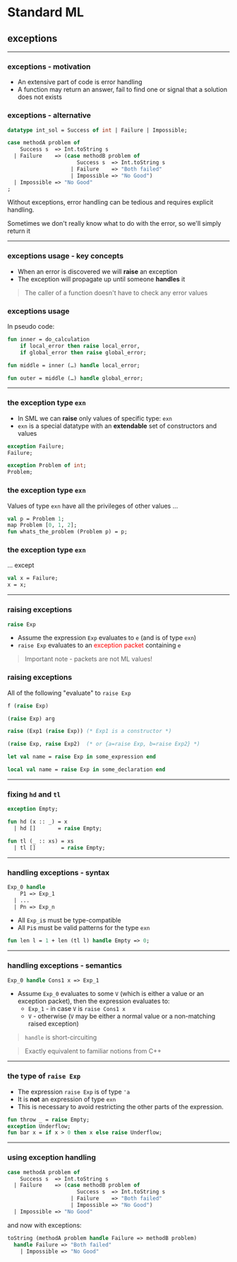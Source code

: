 # Standard ML

## exceptions

---

### exceptions - motivation

* An extensive part of code is error handling
* A function may return an answer, fail to find one or signal that a solution does not exists

<!--vert-->

### exceptions - alternative

```sml
datatype int_sol = Success of int | Failure | Impossible;

case methodA problem of
    Success s  => Int.toString s
  | Failure    => (case methodB problem of
                      Success s  => Int.toString s
                    | Failure    => "Both failed"
                    | Impossible => "No Good")
  | Impossible => "No Good"
;
```

Without exceptions, error handling can be tedious and requires explicit handling.

Sometimes we don't really know what to do with the error, so we'll simply return it

---

### exceptions usage - key concepts

* When an error is discovered we will **raise** an exception
* The exception will propagate up until someone **handles** it
> The caller of a function doesn't have to check any error values

<!--vert-->

### exceptions usage

In pseudo code:

```sml
fun inner = do_calculation
    if local_error then raise local_error,
    if global_error then raise global_error;

fun middle = inner (…) handle local_error;

fun outer = middle (…) handle global_error;
```

---

### the exception type `exn`

* In SML we can **raise** only values of specific type: `exn`
* `exn` is a special datatype with an **extendable** set of constructors and values

```sml
exception Failure;
Failure;

exception Problem of int;
Problem;
```
<!-- .element: data-thebe-executable-sml data-language="text/x-ocaml" -->

<!--vert-->

### the exception type `exn`

Values of type `exn` have all the privileges of other values ...

```sml
val p = Problem 1;
map Problem [0, 1, 2];
fun whats_the_problem (Problem p) = p;
```
<!-- .element: data-thebe-executable-sml data-language="text/x-ocaml" -->

<!--vert-->

### the exception type `exn`
... except

```sml
val x = Failure;
x = x;
```
<!-- .element: data-thebe-executable-sml data-language="text/x-ocaml" -->

---

### raising exceptions

```sml
raise Exp
```

* Assume the expression `Exp` evaluates to `e` (and is of type `exn`)
* `raise Exp` evaluates to an <span style="color: red;">exception packet</span> containing `e`
> Important note - packets are not ML values!

<!--vert-->

### raising exceptions


All of the following "evaluate" to `raise Exp`

```sml
f (raise Exp)

(raise Exp) arg

raise (Exp1 (raise Exp)) (* Exp1 is a constructor *)

(raise Exp, raise Exp2)  (* or {a=raise Exp, b=raise Exp2} *)

let val name = raise Exp in some_expression end

local val name = raise Exp in some_declaration end
```

---

### fixing `hd` and `tl`

```sml
exception Empty;

fun hd (x :: _) = x
  | hd []       = raise Empty;

fun tl (_ :: xs) = xs
  | tl []        = raise Empty;
```
<!-- .element: data-thebe-executable-sml data-language="text/x-ocaml" -->

---

### handling exceptions - syntax

```sml
Exp_0 handle
    P1 => Exp_1
  | ...
  | Pn => Exp_n
```

* All `Exp_i`s must be type-compatible
* All `Pi`s must be valid patterns for the type `exn`

```sml
fun len l = 1 + len (tl l) handle Empty => 0;
```
<!-- .element: data-thebe-executable-sml data-language="text/x-ocaml" -->

---

### handling exceptions - semantics

```sml
Exp_0 handle Cons1 x => Exp_1
```

* Assume `Exp_0` evaluates to some `V` (which is either a value or an exception packet), then the expression evaluates to:
  * `Exp_1` - in case `V` is `raise Cons1 x`
  * `V` - otherwise (`V` may be either a normal value or a non-matching raised exception)

> `handle` is short-circuiting

> Exactly equivalent to familiar notions from C++

---

### the type of `raise Exp`

* The expression `raise Exp` is of type `'a`
* It is **not** an expression of type `exn`
* This is necessary to avoid restricting the other parts of the expression.

```sml
fun throw _ = raise Empty;
exception Underflow;
fun bar x = if x > 0 then x else raise Underflow;
```
<!-- .element: data-thebe-executable-sml data-language="text/x-ocaml" -->

---

### using exception handling

```sml
case methodA problem of
    Success s  => Int.toString s
  | Failure    => (case methodB problem of
                      Success s  => Int.toString s
                    | Failure    => "Both failed"
                    | Impossible => "No Good")
  | Impossible => "No Good"
```

and now with exceptions:

```sml
toString (methodA problem handle Failure => methodB problem)
  handle Failure => "Both failed"
    | Impossible => "No Good"
```
